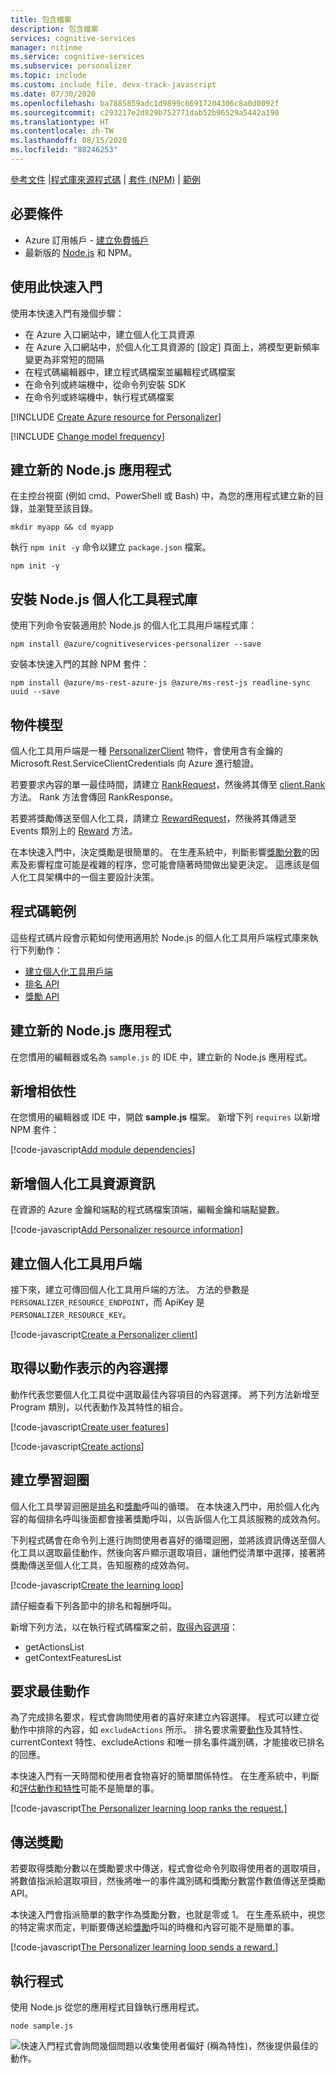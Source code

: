 ```yaml
---
title: 包含檔案
description: 包含檔案
services: cognitive-services
manager: nitinme
ms.service: cognitive-services
ms.subservice: personalizer
ms.topic: include
ms.custom: include file, devx-track-javascript
ms.date: 07/30/2020
ms.openlocfilehash: ba7885859adc1d9899c66917204306c8a0d0092f
ms.sourcegitcommit: c293217e2d829b752771dab52b96529a5442a190
ms.translationtype: HT
ms.contentlocale: zh-TW
ms.lasthandoff: 08/15/2020
ms.locfileid: "88246253"
---
```

[參考文件](https://docs.microsoft.com/javascript/api/@azure/cognitiveservices-personalizer/?view=azure-node-latest) |[程式庫來源程式碼](https://github.com/Azure/azure-sdk-for-js/tree/master/sdk/cognitiveservices/cognitiveservices-personalizer) | [套件 (NPM)](https://www.npmjs.com/package/@azure/cognitiveservices-personalizer) | [範例](https://github.com/Azure-Samples/cognitive-services-quickstart-code/tree/master/javascript/Personalizer)

## <a name="prerequisites"></a>必要條件

* Azure 訂用帳戶 - [建立免費帳戶](https://azure.microsoft.com/free/cognitive-services)
* 最新版的 [Node.js](https://nodejs.org) 和 NPM。

## <a name="using-this-quickstart"></a>使用此快速入門


使用本快速入門有幾個步驟：

* 在 Azure 入口網站中，建立個人化工具資源
* 在 Azure 入口網站中，於個人化工具資源的 [設定] 頁面上，將模型更新頻率變更為非常短的間隔
* 在程式碼編輯器中，建立程式碼檔案並編輯程式碼檔案
* 在命令列或終端機中，從命令列安裝 SDK
* 在命令列或終端機中，執行程式碼檔案

[!INCLUDE [Create Azure resource for Personalizer](create-personalizer-resource.md)]

[!INCLUDE [Change model frequency](change-model-frequency.md)]

## <a name="create-a-new-nodejs-application"></a>建立新的 Node.js 應用程式

在主控台視窗 (例如 cmd、PowerShell 或 Bash) 中，為您的應用程式建立新的目錄，並瀏覽至該目錄。

```console
mkdir myapp && cd myapp
```

執行 `npm init -y` 命令以建立 `package.json` 檔案。

```console
npm init -y
```

## <a name="install-the-nodejs-library-for-personalizer"></a>安裝 Node.js 個人化工具程式庫

使用下列命令安裝適用於 Node.js 的個人化工具用戶端程式庫：

```console
npm install @azure/cognitiveservices-personalizer --save
```

安裝本快速入門的其餘 NPM 套件：

```console
npm install @azure/ms-rest-azure-js @azure/ms-rest-js readline-sync uuid --save
```

## <a name="object-model"></a>物件模型

個人化工具用戶端是一種 [PersonalizerClient](https://docs.microsoft.com/javascript/api/@azure/cognitiveservices-personalizer/personalizerclient?view=azure-node-latest) 物件，會使用含有金鑰的 Microsoft.Rest.ServiceClientCredentials 向 Azure 進行驗證。

若要要求內容的單一最佳時間，請建立 [RankRequest](https://docs.microsoft.com/javascript/api/@azure/cognitiveservices-personalizer/rankrequest?view=azure-node-latest)，然後將其傳至 [client.Rank](https://docs.microsoft.com/javascript/api/@azure/cognitiveservices-personalizer/personalizerclient?view=azure-node-latest#rank-rankrequest--msrest-requestoptionsbase-) 方法。 Rank 方法會傳回 RankResponse。

若要將獎勵傳送至個人化工具，請建立 [RewardRequest](https://docs.microsoft.com/javascript/api/@azure/cognitiveservices-personalizer/rewardrequest?view=azure-node-latest)，然後將其傳遞至 Events 類別上的 [Reward](https://docs.microsoft.com/javascript/api/@azure/cognitiveservices-personalizer/events?view=azure-node-latest#reward-string--rewardrequest--servicecallback-void--) 方法。

在本快速入門中，決定獎勵是很簡單的。 在生產系統中，判斷影響[獎勵分數](../concept-rewards.md)的因素及影響程度可能是複雜的程序，您可能會隨著時間做出變更決定。 這應該是個人化工具架構中的一個主要設計決策。

## <a name="code-examples"></a>程式碼範例

這些程式碼片段會示範如何使用適用於 Node.js 的個人化工具用戶端程式庫來執行下列動作：

* [建立個人化工具用戶端](#create-a-personalizer-client)
* [排名 API](#request-the-best-action)
* [獎勵 API](#send-a-reward)

## <a name="create-a-new-nodejs-application"></a>建立新的 Node.js 應用程式

在您慣用的編輯器或名為 `sample.js` 的 IDE 中，建立新的 Node.js 應用程式。

## <a name="add-the-dependencies"></a>新增相依性

在您慣用的編輯器或 IDE 中，開啟 **sample.js** 檔案。 新增下列 `requires` 以新增 NPM 套件：

[!code-javascript[Add module dependencies](~/cognitive-services-quickstart-code/javascript/Personalizer/sample.js?name=Dependencies)]

## <a name="add-personalizer-resource-information"></a>新增個人化工具資源資訊

在資源的 Azure 金鑰和端點的程式碼檔案頂端，編輯金鑰和端點變數。 

[!code-javascript[Add Personalizer resource information](~/cognitive-services-quickstart-code/javascript/Personalizer/sample.js?name=AuthorizationVariables)]

## <a name="create-a-personalizer-client"></a>建立個人化工具用戶端

接下來，建立可傳回個人化工具用戶端的方法。 方法的參數是 `PERSONALIZER_RESOURCE_ENDPOINT`，而 ApiKey 是 `PERSONALIZER_RESOURCE_KEY`。

[!code-javascript[Create a Personalizer client](~/cognitive-services-quickstart-code/javascript/Personalizer/sample.js?name=Client)]

## <a name="get-content-choices-represented-as-actions"></a>取得以動作表示的內容選擇

動作代表您要個人化工具從中選取最佳內容項目的內容選擇。 將下列方法新增至 Program 類別，以代表動作及其特性的組合。

[!code-javascript[Create user features](~/cognitive-services-quickstart-code/javascript/Personalizer/sample.js?name=createUserFeatureTimeOfDay)]

[!code-javascript[Create actions](~/cognitive-services-quickstart-code/javascript/Personalizer/sample.js?name=getActions)]

## <a name="create-the-learning-loop"></a>建立學習迴圈

個人化工具學習迴圈是[排名](#request-the-best-action)和[獎勵](#send-a-reward)呼叫的循環。 在本快速入門中，用於個人化內容的每個排名呼叫後面都會接著獎勵呼叫，以告訴個人化工具該服務的成效為何。

下列程式碼會在命令列上進行詢問使用者喜好的循環迴圈，並將該資訊傳送至個人化工具以選取最佳動作，然後向客戶顯示選取項目，讓他們從清單中選擇，接著將獎勵傳送至個人化工具，告知服務的成效為何。

[!code-javascript[Create the learning loop](~/cognitive-services-quickstart-code/javascript/Personalizer/sample.js?name=mainLoop)]

請仔細查看下列各節中的排名和報酬呼叫。

新增下列方法，以在執行程式碼檔案之前，[取得內容選項](#get-content-choices-represented-as-actions)：

* getActionsList
* getContextFeaturesList

## <a name="request-the-best-action"></a>要求最佳動作

為了完成排名要求，程式會詢問使用者的喜好來建立內容選擇。 程式可以建立從動作中排除的內容，如 `excludeActions` 所示。 排名要求需要[動作](../concepts-features.md#actions-represent-a-list-of-options)及其特性、currentContext 特性、excludeActions 和唯一排名事件識別碼，才能接收已排名的回應。

本快速入門有一天時間和使用者食物喜好的簡單關係特性。 在生產系統中，判斷和[評估](../concept-feature-evaluation.md)[動作和特性](../concepts-features.md)可能不是簡單的事。

[!code-javascript[The Personalizer learning loop ranks the request.](~/cognitive-services-quickstart-code/javascript/Personalizer/sample.js?name=rank)]

## <a name="send-a-reward"></a>傳送獎勵


若要取得獎勵分數以在獎勵要求中傳送，程式會從命令列取得使用者的選取項目，將數值指派給選取項目，然後將唯一的事件識別碼和獎勵分數當作數值傳送至獎勵 API。

本快速入門會指派簡單的數字作為獎勵分數，也就是零或 1。 在生產系統中，視您的特定需求而定，判斷要傳送給[獎勵](../concept-rewards.md)呼叫的時機和內容可能不是簡單的事。

[!code-javascript[The Personalizer learning loop sends a reward.](~/cognitive-services-quickstart-code/javascript/Personalizer/sample.js?name=reward)]

## <a name="run-the-program"></a>執行程式

使用 Node.js 從您的應用程式目錄執行應用程式。

```console
node sample.js
```

![快速入門程式會詢問幾個問題以收集使用者偏好 (稱為特性)，然後提供最佳的動作。](../media/csharp-quickstart-commandline-feedback-loop/quickstart-program-feedback-loop-example.png)

